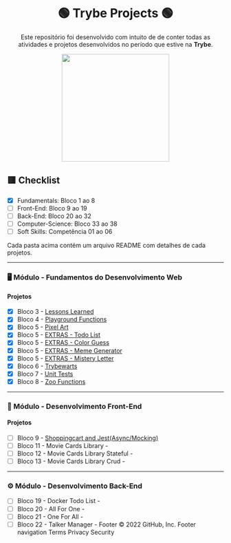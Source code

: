 <div align=center>

# 🟢 Trybe Projects 🟢

Este repositório foi desenvolvido com intuito de de conter todas as atividades e projetos desenvolvidos no período que estive na <b>Trybe</b>.

<a href="https://www.betrybe.com/" target="_blank">
<img src="https://freecourse.betrybe.com/images/trybe-logo-e10dbaaa26462aa149b81a924b00df07.png?vsn=d" width="250px">
</a>

</div>

## 🟥 Checklist

- [x] Fundamentals: Bloco 1 ao 8 
- [ ] Front-End: Bloco 9 ao 19
- [ ] Back-End: Bloco 20 ao 32
- [ ] Computer-Science: Bloco 33 ao 38
- [ ] Soft Skills: Competência 01 ao 06

Cada pasta acima contém um arquivo README com detalhes de cada projetos.

* * *

### 🖥 Módulo - Fundamentos do Desenvolvimento Web

#### Projetos
- [x] Bloco 3 - [Lessons Learned](https://github.com/pedrohassen/trybe-projects/tree/main/lessons-learned)
- [x] Bloco 4 - [Playground Functions](https://github.com/pedrohassen/trybe-projects/tree/main/playground-functions) 
- [x] Bloco 5 - [Pixel Art](https://github.com/pedrohassen/trybe-projects/tree/main/pixels-art)
- [x] Bloco 5 - [EXTRAS - Todo List](https://github.com/pedrohassen/trybe-projects/tree/main/todo-list)
- [x] Bloco 5 - [EXTRAS - Color Guess](https://github.com/pedrohassen/trybe-projects/tree/main/color-guess)
- [x] Bloco 5 - [EXTRAS - Meme Generator](https://github.com/pedrohassen/trybe-projects/tree/main/meme-generator)
- [x] Bloco 5 - [EXTRAS - Mistery Letter]()
- [x] Bloco 6 - [Trybewarts]()
- [x] Bloco 7 - [Unit Tests]()
- [x] Bloco 8 - [Zoo Functions]() 

---

### 🧩 Módulo - Desenvolvimento Front-End

#### Projetos

- [ ] Bloco 9 - [Shoppingcart and Jest(Async/Mocking)]() 
- [ ] Bloco 11 - Movie Cards Library - 
- [ ] Bloco 12 - Movie Cards Library Stateful - 
- [ ] Bloco 13 - Movie Cards Library Crud - 

---

### ⚙️ Módulo - Desenvolvimento Back-End

- [ ] Bloco 19 - Docker Todo List - 
- [ ] Bloco 20 - All For One - 
- [ ] Bloco 21 - One For All - 
- [ ] Bloco 22 - Talker Manager - 
Footer
© 2022 GitHub, Inc.
Footer navigation
Terms
Privacy
Security
